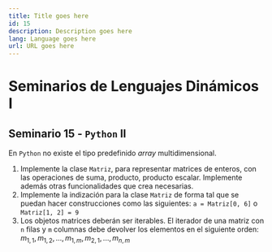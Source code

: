 ```yaml
---
title: Title goes here
id: 15
description: Description goes here
lang: Language goes here
url: URL goes here
---
```


# Seminarios de Lenguajes Dinámicos I

## Seminario 15 - `Python` II

En `Python` no existe el tipo predefinido *array* multidimensional.

1. Implemente la clase `Matriz`, para representar matrices de enteros, con las operaciones de suma, producto, producto escalar. Implemente además otras funcionalidades que crea necesarias.
2. Implemente la indización para la clase `Matriz` de forma tal que se puedan hacer construcciones como las siguientes: `a = Matriz[0, 6]` o 
`Matriz[1, 2] = 9`
3. Los objetos matrices deberán ser iterables. El iterador de una matriz con `n` filas y `m` columnas debe devolver los elementos en el siguiente orden: 
$m_{1,1}, m_{1,2}, ..., m_{1,m}, m_{2,1}, ...,m_{n,m}$
